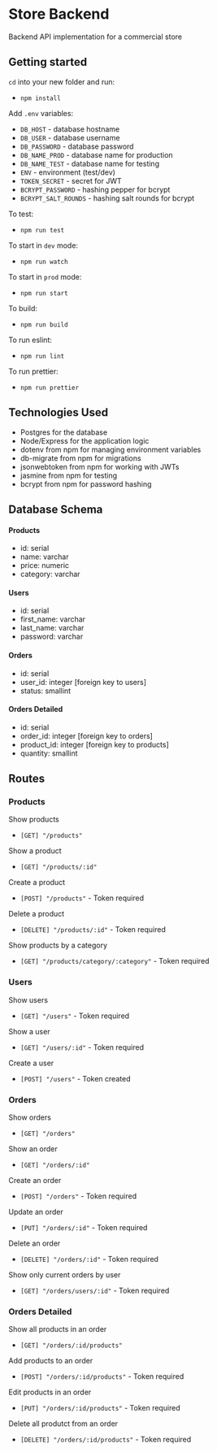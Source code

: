 # Store Backend

Backend API implementation for a commercial store

## Getting started

`cd` into your new folder and run:
- `npm install`

Add `.env` variables:

- `DB_HOST` - database hostname
- `DB_USER` - database username
- `DB_PASSWORD` - database password
- `DB_NAME_PROD` - database name for production
- `DB_NAME_TEST` - database name for testing
- `ENV` - environment (test/dev)
- `TOKEN_SECRET` - secret for JWT
- `BCRYPT_PASSWORD` - hashing pepper for bcrypt
- `BCRYPT_SALT_ROUNDS` - hashing salt rounds for bcrypt

To test:
- `npm run test`

To start in `dev` mode:
- `npm run watch`

To start in `prod` mode:
- `npm run start`

To build:
- `npm run build`

To run eslint:
- `npm run lint`

To run prettier:
- `npm run prettier`

## Technologies Used

- Postgres for the database
- Node/Express for the application logic
- dotenv from npm for managing environment variables
- db-migrate from npm for migrations
- jsonwebtoken from npm for working with JWTs
- jasmine from npm for testing
- bcrypt from npm for password hashing

## Database Schema

#### Products

- id: serial
- name: varchar
- price: numeric
- category: varchar

#### Users

- id: serial
- first_name: varchar
- last_name: varchar
- password: varchar

#### Orders

- id: serial
- user_id: integer [foreign key to users]
- status: smallint

#### Orders Detailed

- id: serial
- order_id: integer [foreign key to orders]
- product_id: integer [foreign key to products]
- quantity: smallint

## Routes

### Products

Show products
- `[GET] "/products"`

Show a product
- `[GET] "/products/:id"`

Create a product
- `[POST] "/products"` - Token required

Delete a product
- `[DELETE] "/products/:id"` - Token required

Show products by a category
- `[GET] "/products/category/:category"` - Token required

### Users

Show users
- `[GET] "/users"` - Token required

Show a user
- `[GET] "/users/:id"` - Token required

Create a user 
- `[POST] "/users"` - Token created

### Orders

Show orders
- `[GET] "/orders"`

Show an order
- `[GET] "/orders/:id"`

Create an order
- `[POST] "/orders"` - Token required

Update an order
- `[PUT] "/orders/:id"` - Token required

Delete an order
- `[DELETE] "/orders/:id"` - Token required

Show only current orders by user
- `[GET] "/orders/users/:id"` - Token required

### Orders Detailed

Show all products in an order
- `[GET] "/orders/:id/products"`

Add products to an order
- `[POST] "/orders/:id/products"` - Token required

Edit products in an order
- `[PUT] "/orders/:id/products"` - Token required

Delete all produtct from an order
- `[DELETE] "/orders/:id/products"` - Token required
